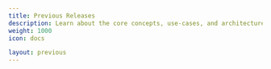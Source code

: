 ```yaml
---
title: Previous Releases
description: Learn about the core concepts, use-cases, and architecture of Keptn for previous releases.
weight: 1000
icon: docs

layout: previous
---
```

